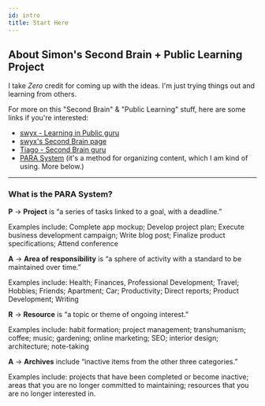 ```yaml
---
id: intro
title: Start Here
---
```


## About Simon's Second Brain + Public Learning Project

I take _Zero_ credit for coming up with the ideas. I'm just trying things out and learning from others.

For more on this "Second Brain" & "Public Learning" stuff, here are some links if you're interested:

* [swyx - Learning in Public guru](https://www.swyx.io/learn-in-public)
* [swyx's Second Brain page](https://publish.obsidian.md/swyx/README)
* [Tiago - Second Brain guru](https://www.buildingasecondbrain.com/)
* [PARA System](https://fortelabs.co/blog/para/) (it's a method for organizing content, which I am kind of using. More below.)

-------

### What is the PARA System?

**P** -> **Project** is “a series of tasks linked to a goal, with a deadline.”

Examples include: Complete app mockup; Develop project plan; Execute business development campaign; Write blog post; Finalize product specifications; Attend conference

**A** -> **Area of responsibility** is “a sphere of activity with a standard to be maintained over time.”

Examples include: Health; Finances, Professional Development; Travel; Hobbies; Friends; Apartment; Car; Productivity; Direct reports; Product Development; Writing

**R** -> **Resource** is “a topic or theme of ongoing interest.”

Examples include: habit formation; project management; transhumanism; coffee; music; gardening; online marketing; SEO; interior design; architecture; note-taking

**A** -> **Archives** include “inactive items from the other three categories.”

Examples include: projects that have been completed or become inactive; areas that you are no longer committed to maintaining; resources that you are no longer interested in.